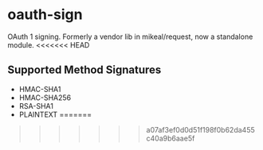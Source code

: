 oauth-sign
==========

OAuth 1 signing. Formerly a vendor lib in mikeal/request, now a standalone module. 
<<<<<<< HEAD

## Supported Method Signatures

- HMAC-SHA1
- HMAC-SHA256
- RSA-SHA1
- PLAINTEXT
=======
>>>>>>> a07af3ef0d0d51f198f0b62da455c40a9b6aae5f
